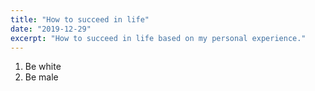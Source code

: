 ```yaml
---
title: "How to succeed in life"
date: "2019-12-29"
excerpt: "How to succeed in life based on my personal experience."
---
```


1. Be white
2. Be male

